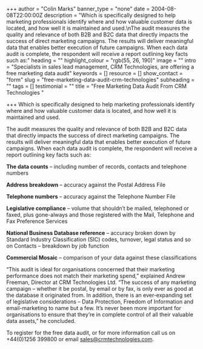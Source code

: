 +++
author = "Colin Marks"
banner_type = "none"
date = 2004-08-08T22:00:00Z
description = "Which is specifically designed to help marketing professionals identify where and how valuable customer data is located, and how well it is maintained and used.\nThe audit measures the quality and relevance of both B2B and B2C data that directly impacts the success of direct marketing campaigns. The results will deliver meaningful data that enables better execution of future campaigns. When each data audit is complete, the respondent will receive a report outlining key facts such as:"
heading = ""
highlight_colour = "rgb(55, 26, 190)"
image = ""
intro = "Specialists in sales lead management, CRM Technologies, are offering a free marketing data audit"
keywords = []
resource = []
show_contact = "form"
slug = "free-marketing-data-audit-crm-technologies"
subheading = ""
tags = []
testimonial = ""
title = "Free Marketing Data Audit From CRM Technologies "

+++
Which is specifically designed to help marketing professionals identify where and how valuable customer data is located, and how well it is maintained and used.

The audit measures the quality and relevance of both B2B and B2C data that directly impacts the success of direct marketing campaigns. The results will deliver meaningful data that enables better execution of future campaigns. When each data audit is complete, the respondent will receive a report outlining key facts such as:

**The data counts** – including number of records, contacts and telephone numbers

**Address breakdown** – accuracy against the Postal Address File

**Telephone numbers** – accuracy against the Telephone Number File

**Legislative compliance** – volume that shouldn’t be mailed, telephoned or faxed, plus gone-always and those registered with the Mail, Telephone and Fax Preference Services

**National Business Database reference** – accuracy broken down by Standard Industry Classification (SIC) codes, turnover, legal status and so on Contacts – breakdown by job function

**Commercial Mosaic** – comparison of your data against these classifications

“This audit is ideal for organisations concerned that their marketing performance does not match their marketing spend,” explained Andrew Freeman, Director at CRM Technologies Ltd. “The success of any marketing campaign – whether it be postal, by email or by fax, is only ever as good at the database it originated from. In addition, there is an ever-expanding set of legislative considerations – Data Protection, Freedom of Information and email-marketing to name but a few. It’s never been more important for organisations to ensure that they’re in complete control of all their valuable data assets,” he concluded.

To register for the free data audit, or for more information call us on +44(0)1256 399800 or email [sales@crmtechnologies.com](https://mail.google.com/mail/?view=cm&fs=1&tf=1&to=sales@crmtechnologies.com).
